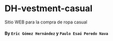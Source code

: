 # DH-vestment-casual
Sitio WEB para la compra de ropa casual

#### By `Eric Gómez Hernández` y `Paulo Esaú Peredo Nava`
